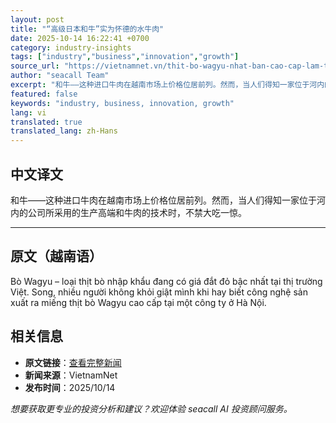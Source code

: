 ```yaml
---
layout: post
title: "“高级日本和牛”实为怀德的水牛肉"
date: 2025-10-14 16:22:41 +0700
category: industry-insights
tags: ["industry","business","innovation","growth"]
source_url: "https://vietnamnet.vn/thit-bo-wagyu-nhat-ban-cao-cap-lam-tu-thit-trau-o-hoai-duc-2452750.html"
author: "seacall Team"
excerpt: "和牛——这种进口牛肉在越南市场上价格位居前列。然而，当人们得知一家位于河内的公司所采用的生产高端和牛肉的技术时，不禁大吃一惊。..."
featured: false
keywords: "industry, business, innovation, growth"
lang: vi
translated: true
translated_lang: zh-Hans
---
```


## 中文译文

和牛——这种进口牛肉在越南市场上价格位居前列。然而，当人们得知一家位于河内的公司所采用的生产高端和牛肉的技术时，不禁大吃一惊。

---

## 原文（越南语）

Bò Wagyu – loại thịt bò nhập khẩu đang có giá đắt đỏ bậc nhất tại thị trường Việt. Song, nhiều người không khỏi giật mình khi hay biết công nghệ sản xuất ra miếng thịt bò Wagyu cao cấp tại một công ty ở Hà Nội.

## 相关信息

- **原文链接**：[查看完整新闻](https://vietnamnet.vn/thit-bo-wagyu-nhat-ban-cao-cap-lam-tu-thit-trau-o-hoai-duc-2452750.html)
- **新闻来源**：VietnamNet
- **发布时间**：2025/10/14

*想要获取更专业的投资分析和建议？欢迎体验 seacall AI 投资顾问服务。*